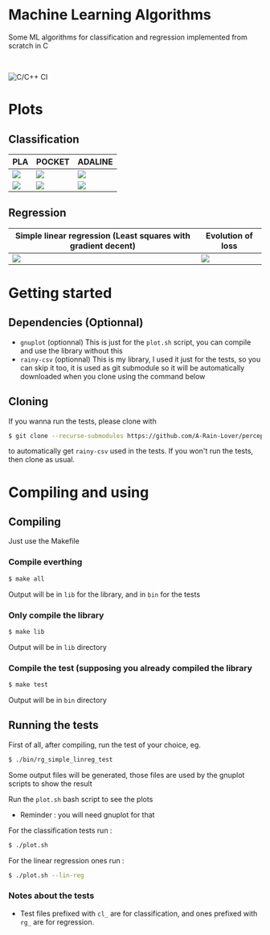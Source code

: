 # Machine Learning Algorithms
Some ML algorithms for classification and regression implemented from scratch in C

<br />

![C/C++ CI](https://github.com/A-Rain-Lover/perceptron_algorithms/workflows/C/C++%20CI/badge.svg?branch=master)

# Plots
## Classification
|PLA|POCKET|ADALINE|
|----|----|----|
|<img src="https://github.com/A-Rain-Lover/perceptron_algorithms/blob/master/plots/PLA.png" />|<img src="https://github.com/A-Rain-Lover/perceptron_algorithms/blob/master/plots/pocket.png" />|<img src="https://github.com/A-Rain-Lover/perceptron_algorithms/blob/master/plots/ADALINE.png" />|
|<img src="https://github.com/A-Rain-Lover/perceptron_algorithms/blob/master/plots/PLA_loss.png" />|<img src="https://github.com/A-Rain-Lover/perceptron_algorithms/blob/master/plots/pocket_loss.png" />|<img src="https://github.com/A-Rain-Lover/perceptron_algorithms/blob/master/plots/ADALINE_loss.png" />|
## Regression
|Simple linear regression (Least squares with gradient decent)| Evolution of loss |
|----|----|
|<img src="https://github.com/A-Rain-Lover/perceptron_algorithms/blob/master/plots/lin_reg.png" />|<img src="https://github.com/A-Rain-Lover/perceptron_algorithms/blob/master/plots/lin_reg_loss.png" />|

# Getting started
## Dependencies (Optionnal)
* `gnuplot` (optionnal) This is just for the `plot.sh` script, you can compile and use the library without this
* `rainy-csv` (optionnal) This is my library, I used it just for the tests, so you can skip it too, it is used as git submodule so it will be automatically downloaded when you clone using the command below
## Cloning
If you wanna run the tests, please clone with
```bash
$ git clone --recurse-submodules https://github.com/A-Rain-Lover/perceptron_algorithms
```
to automatically get `rainy-csv` used in the tests.
If you won't run the tests, then clone as usual.

# Compiling and using
## Compiling
Just use the Makefile
### Compile everthing
```bash
$ make all
```
Output will be in `lib` for the library, and in `bin` for the tests
### Only compile the library
```bash
$ make lib
```
Output will be in `lib` directory
### Compile the test (supposing you already compiled the library
```bash
$ make test
```
Output will be in `bin` directory
## Running the tests

First of all, after compiling, run the test of your choice, 
eg.
```bash
$ ./bin/rg_simple_linreg_test
```
Some output files will be generated, those files are used by the gnuplot scripts to show the result 

Run the `plot.sh` bash script to see the plots 
* Reminder : you will need gnuplot for that

For the classification tests run :
```bash
$ ./plot.sh
```

For the linear regression ones run :
```bash
$ ./plot.sh --lin-reg
```
### Notes about the tests
* Test files prefixed with `cl_` are for classification, and ones prefixed with `rg_` are for regression.
